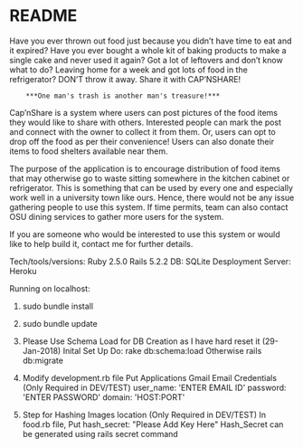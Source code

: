 # README

Have you ever thrown out food just because you didn’t have time to eat and it expired? Have you ever bought a whole kit of baking products to make a single cake and never used it again? Got a lot of leftovers and don’t know what to do? Leaving home for a week and got lots of food in the refrigerator? DON’T throw it away. Share it with CAP’NSHARE!

        ***One man's trash is another man's treasure!***
Cap’nShare is a system where users can post pictures of the food items they would like to share with others. Interested people can mark the post and connect with the owner to collect it from them. Or, users can opt to drop off the food as per their convenience! Users can also donate their items to food shelters available near them.

The purpose of the application is to encourage distribution of food items that may otherwise go to waste sitting somewhere in the kitchen cabinet or refrigerator. This is something that can be used by every one and especially work well in a university town like ours. Hence, there would not be any issue gathering people to use this system. If time permits, team can also contact OSU dining services to gather more users for the system.

If you are someone who would be interested to use this system or would like to help build it, contact me for further details.

Tech/tools/versions: Ruby 2.5.0 Rails 5.2.2 DB: SQLite Desployment Server: Heroku

Running on localhost:

1) sudo bundle install

2) sudo bundle update

3) Please Use Schema Load for DB Creation as I have hard reset it (29-Jan-2018)
   Inital Set Up Do:
   rake db:schema:load 
   Otherwise
   rails db:migrate

4) Modify development.rb file Put Applications Gmail Email Credentials (Only Required in DEV/TEST)
    user_name:      'ENTER EMAIL ID'
    password:       'ENTER PASSWORD'
    domain:         'HOST:PORT'
    
5) Step for Hashing Images location (Only Required in DEV/TEST)
       In food.rb file,
       Put hash_secret: "Please Add Key Here"
       Hash_Secret can be generated using rails secret command 



